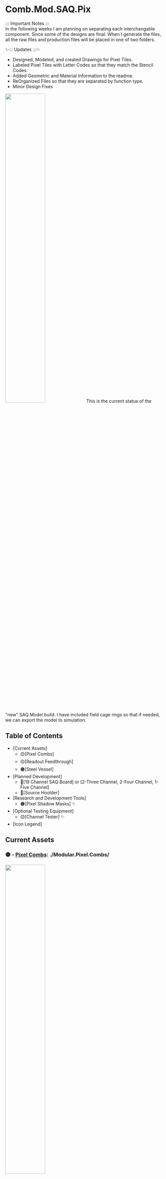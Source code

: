 # Comb.Mod.SAQ.Pix
::: Important Notes :::  
In the following weeks I am planning on separating each interchangable component. Since some of the designs are final. When I generate the files, all the raw files and production files will be placed in one of two folders.  

✨::: Updates :::✨
- Designed, Modeled, and created Drawings for Pixel Tiles.  
- Labeled Pixel Tiles with Letter Codes so that they match the Stencil Codes.  
- Added Geometric and Material Information to the readme.  
- ReOrganized Files so that they are separated by function type.  
- Minor Design Fixes  
 
<img src="./z.ReadMeAssets/Images/Demo.png" width="50%">  
This is the current status of the "new" SAQ Model build. I have included field cage rings so that if needed, we can export the model to simulation.  
  
## Table of Contents  
- [Current Assets]
  - 🟡[Pixel Combs]
  - 🟡[Readout Feedthrough]
  - 🟠[Steel Vessel]
- [Planned Development]
  - 📝[19 Channel SAQ Board] or [2-Three Channel, 2-Four Channel, 1-Five Channel]
  - 📝[Source Hoolder] 
- [Research and Development Tools]
  - 🟠[Pixel Shadow Masks] ✨
- [Optional Testing Equipment]
  - 🟡[Channel Tester] ✨
- [Icon Legend]
  
  
## Current Assets   
### 🟡 - **[Pixel Combs](/Modular.Pixel.Combs/):** ./Modular.Pixel.Combs/  
<img src="./z.ReadMeAssets/Images/Pixel.Combs.png" width="50%">  
  
:: Base Geometry and Dimensions ::  
PCB.Dimensions : 78 x 78 mm  
PCB.Thickness : 1.6 mm  
(Outer Radius) : 39 mm  
(Inner Radius) : 30 mm  
Pixel Pitch : 10 mm  
  
Descriptions :::  
A- Solid Single Conductive Plane Hexagon  
B- Solid Single Conductive Plane Hexagon with Single Biased Hexagon Ring  
C- Solid Single Circular Plane with Single Biased Hexagon Ring  
  
::: Intended Use :::  
Pixel Comb planes were designed to be used as experimental collection planes for specific interactions. With use of shadow masks, we can deposite materials to experimentally test. measure and characterize novel materials.  
  
Note: Currently Pixel Combs have Sharp edges on the hexagons. This will change to Soft Edges so that the Shadow Masks have a perfect fit.  
  
--------------  
### 🟡 - **[Readout Feedthrough](/Readout.Feed.Through.Adapter/):** ./Readout.Feed.Through.Adapter/  
**1-  PCB Component**  
<img src="./z.ReadMeAssets/Images/Readout.PCB.png" width="50%">  
:: Base Geometry and Dimensions ::  
PCB.Dimensions : [A] 80 x 80 mm ::: [B] 68 x 68 mm  
PCB.Thickness : [A] 1.6 mm  ::: [B] 1.6 mm  

**2.  Metallic Component**  
<img src="./z.ReadMeAssets/Images/Readout.Top.png" width="50%">  
<img src="./z.ReadMeAssets/Images/Readout.Bot.png" width="50%">  
  
__Combined__  
Top of readout adapter  
<img src="./z.ReadMeAssets/Images/Readout.1.png" width="50%">  
Bottom of readout adapter  
<img src="./z.ReadMeAssets/Images/Readout.Adapter.png" width="50%">  

<a href="https://www.digikey.com/en/products/detail/mill-max-manufacturing-corp/0906-1-15-20-75-14-11-0/1147049">Pogo Pins used for design [Digi-Key]</a>  
img updated: 5/15/2023  
  
#### ::: Assembly Instructions :::  [Pictures and Diagrams Coming soon]  
Note: Each PCB should have text on which side faces the metal, additionally they are keyed.  
1- Solder (Avoid Zinc Based Solders) Pogo Pins and a necessary amount of wire so that you have enough cable to go through the metallic component.  
2- Clean all components in an ethanol bath and store in a clean area.  
3- Prepare enough epoxy to fill the holes in the metal part of the readout adapter.  
4- Align the PCB with the wires and secure firmly to the metal adapter.  
5- Flip the device over and pour epoxy to the top.  
6- While epoxy is still wet, align the wires and place the second PCB.  
7- Secure tightly and allow to dry for the recommended time.   
 
  
--------------  
### 🟠 - **[Steel Vessel](/Vessel.Full/Fusion360/):** ./2.Fusion360/Vessel/Smooth.SAQ.Pix.Vessel.5.15.2023     
<img src="./z.ReadMeAssets/Images/Vessel.png" width="50%">   
img updated: 5/15/2023  
  
Vessel will be modified so that Standardized Feedthroughs can be used.   
  
--------------- 
## Planned Development
📝 - [19 Channel SAQ Board] or [2-Three Channel, 2-Four Channel, 1-Five Channel]  
📝 - Source Holder   
  
  
---------------  
## Research and Development Tools  
### ✨🟠 - **[Pixel Shadow Masks](/Shadow.Mask.Kit/Fusion360/) ./Shadow.Mask.Kit/Fusion360/  
    
  Material ::: 316L Stainless Steel   
  Shadow Mask Thickness ::: [ 0.015 in // 0.381 mm ]  
    
<img src="./z.ReadMeAssets/Images/Shadow.Mask.Kit.png" width="50%"> 
316L Stainless Steel was chosen due to its low outgassing and resistiveness to corrosion  
  
----------------  
## Optional Testing Equipment  
  
### ✨🟡- **[Channel Tester](/Channel.Tester/KiCAD/):** ./Channel.Tester/KiCAD  
<img src="./z.ReadMeAssets/Images/Channel.Tester.png" width="50%">   
  
#### How to Use
Note: The Channel Tester has the same dimensions of a pixel board  
1- Insert the Channel Tester board and secure it like a pixel board.  
2- Send test signals in a labeled slot, record the channel triggered  
  ex: Slot A receives input, channel 7 is triggered. -> A7  
3- When each letter has a number assigned, you can begin tests.  
  
  
---------------  
## Icon Legend  
|   Legend       |  Meaning                      |
|----------------|-------------------------------|
|✨| Recently Updated / New Items            |
|📝| This component is in the design and illustration phase            |
|🟠| This component is under development            |
|⚠️| This component requires feedback before further development |
|🟡| This component files are under final review |
|🟢| This component is ready for production |

